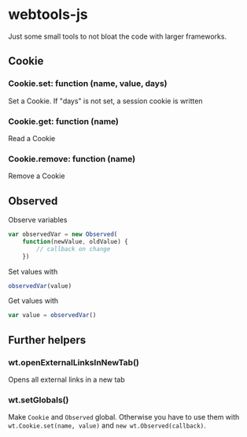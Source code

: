 # webtools-js

Just some small tools to not bloat the code with
larger frameworks.

## Cookie

### Cookie.set: function (name, value, days)
Set a Cookie. If "days" is not set, a session cookie is written

### Cookie.get: function (name)
Read a Cookie

### Cookie.remove: function (name)
Remove a Cookie

## Observed

Observe variables

```js
var observedVar = new Observed(
    function(newValue, oldValue) { 
        // callback on change 
    })
```

Set values with
```js
observedVar(value)
```

Get values with
```js 
var value = observedVar()
```

## Further helpers

### wt.openExternalLinksInNewTab()
Opens all external links in a new tab

### wt.setGlobals()
Make `Cookie` and `Observed` global. Otherwise you have to use them with
`wt.Cookie.set(name, value)` and `new wt.Observed(callback)`.

